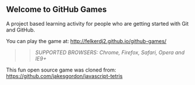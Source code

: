 ## Welcome to GitHub Games

A project based learning activity for people who are getting started with Git and GitHub.

You can play the game at: http://felkerdj2.github.io/github-games/

>> _*SUPPORTED BROWSERS*: Chrome, Firefox, Safari, Opera and IE9+_

This fun open source game was cloned from: https://github.com/jakesgordon/javascript-tetris
